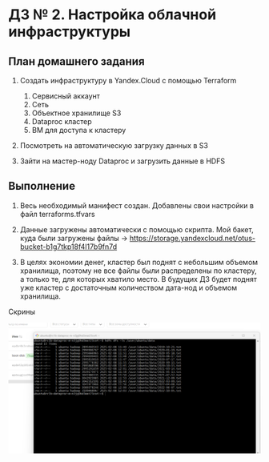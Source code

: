 # ДЗ № 2. Настройка облачной инфраструктуры

## План домашнего задания

1. Создать инфраструктуру в Yandex.Cloud с помощью Terraform 
   1. Сервисный аккаунт
   2. Сеть
   3. Объектное хранилище S3
   4. Dataproc кластер
   5. ВМ для доступа к кластеру
 
2. Посмотреть на автоматическую загрузку данных в S3
3. Зайти на мастер-ноду Dataproc и загрузить данные в HDFS

## Выполнение

1. Весь необходимый манифест создан. Добавлены свои настройки в файл terraforms.tfvars

2. Данные загружены автоматически с помощью скрипта. Мой бакет, куда были загружены файлы -> https://storage.yandexcloud.net/otus-bucket-b1g7tkp18f4l17b9fn7d

3. В целях экономии денег, кластер был поднят с небольшим объемом хранилища, поэтому не все файлы были распределены по кластеру, а только те, для которых хватило место. В будущих ДЗ будет поднят уже кластер с достаточным количеством дата-нод и объемом хранилища.

Скрины

![Files in data-nodes](Data_nodes.png)
